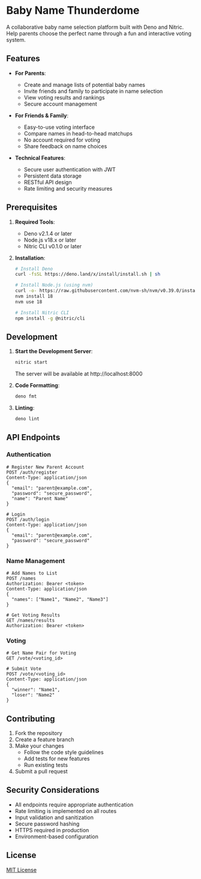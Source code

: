 # Baby Name Thunderdome

A collaborative baby name selection platform built with Deno and Nitric. Help parents choose the
perfect name through a fun and interactive voting system.

## Features

- **For Parents**:
  - Create and manage lists of potential baby names
  - Invite friends and family to participate in name selection
  - View voting results and rankings
  - Secure account management

- **For Friends & Family**:
  - Easy-to-use voting interface
  - Compare names in head-to-head matchups
  - No account required for voting
  - Share feedback on name choices

- **Technical Features**:
  - Secure user authentication with JWT
  - Persistent data storage
  - RESTful API design
  - Rate limiting and security measures

## Prerequisites

1. **Required Tools**:
   - Deno v2.1.4 or later
   - Node.js v18.x or later
   - Nitric CLI v0.1.0 or later

2. **Installation**:
   ```bash
   # Install Deno
   curl -fsSL https://deno.land/x/install/install.sh | sh

   # Install Node.js (using nvm)
   curl -o- https://raw.githubusercontent.com/nvm-sh/nvm/v0.39.0/install.sh | bash
   nvm install 18
   nvm use 18

   # Install Nitric CLI
   npm install -g @nitric/cli
   ```

## Development

1. **Start the Development Server**:
   ```bash
   nitric start
   ```
   The server will be available at http://localhost:8000

2. **Code Formatting**:
   ```bash
   deno fmt
   ```

3. **Linting**:
   ```bash
   deno lint
   ```

## API Endpoints

### Authentication

```http
# Register New Parent Account
POST /auth/register
Content-Type: application/json
{
  "email": "parent@example.com",
  "password": "secure_password",
  "name": "Parent Name"
}

# Login
POST /auth/login
Content-Type: application/json
{
  "email": "parent@example.com",
  "password": "secure_password"
}
```

### Name Management

```http
# Add Names to List
POST /names
Authorization: Bearer <token>
Content-Type: application/json
{
  "names": ["Name1", "Name2", "Name3"]
}

# Get Voting Results
GET /names/results
Authorization: Bearer <token>
```

### Voting

```http
# Get Name Pair for Voting
GET /vote/<voting_id>

# Submit Vote
POST /vote/<voting_id>
Content-Type: application/json
{
  "winner": "Name1",
  "loser": "Name2"
}
```

## Contributing

1. Fork the repository
2. Create a feature branch
3. Make your changes
   - Follow the code style guidelines
   - Add tests for new features
   - Run existing tests
4. Submit a pull request

## Security Considerations

- All endpoints require appropriate authentication
- Rate limiting is implemented on all routes
- Input validation and sanitization
- Secure password hashing
- HTTPS required in production
- Environment-based configuration

## License

[MIT License](LICENSE)
